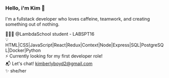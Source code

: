 ### Hello, i'm Kim 👋

<!--
**kimboyd12/kimboyd12** is a ✨ _special_ ✨ repository because its `README.md` (this file) appears on your GitHub profile.

Here are some ideas to get you started:

- 🔭 I’m currently working on ...
- 🌱 I’m currently learning ...
- 👯 I’m looking to collaborate on ...
- 🤔 I’m looking for help with ...
- 💬 Ask me about ...
- 📫 How to reach me: ...
- 😄 Pronouns: ...
- ⚡ Fun fact: ...
-->
I'm a fullstack developer who loves caffeine, teamwork, and creating something out of nothing. 

👩🏻‍💻 @LambdaSchool student - LABSPT16<br>
💡 HTML|CSS|JavaScript|React|Redux|Context|Node|Express|SQL|PostgreSQL|Docker|Python <br>
⚡️ Currently looking for my first developer role!<br>
📬 Let's chat! kimberlyboyd2@gmail.com <br>
✨ she/her
